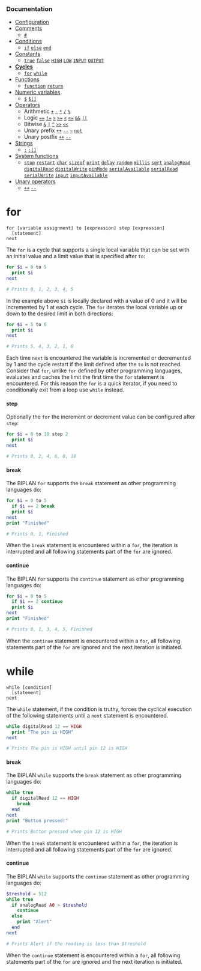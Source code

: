 ### Documentation
- [Configuration](/documentation/configuration.md)
- [Comments](/documentation/comments.md)
  - [`#`]()  
- [Conditions](/documentation/conditions.md)
  - [`if`]() [`else`]() [`end`]()
- [Constants](/documentation/constants.md)
  - [`true`]() [`false`]() [`HIGH`]() [`LOW`]() [`INPUT`]() [`OUTPUT`]()
- **[Cycles](/documentation/cycles.md)**
  - [`for`](/documentation/cycles.md#for) [`while`](/documentation/cycles.md#while)
- [Functions](/documentation/functions.md)
  - [`function`]() [`return`]()
- [Numeric variables](/documentation/numeric-variables.md)
  - [`$`]() [`$[]`]()
- [Operators](/documentation/operators.md)
  - Arithmetic [`+`]() [`-`]() [`*`]() [`/`]() [`%`]()
  - Logic [`==`]() [`!=`]() [`>`]() [`>=`]() [`<`]() [`<=`]() [`&&`]() [`||`]()
  - Bitwise [`&`]() [`|`]() [`^`]() [`>>`]() [`<<`]()
  - Unary prefix [`++`]() [`--`]() [`~`]() [`not`]()
  - Unary postfix [`++`]() [`--`]()
- [Strings](/documentation/strings.md)
  - [`:`]() [`:[]`]()
- [System functions](/documentation/system-functions.md)
  - [`stop`]() [`restart`]() [`char`]() [`sizeof`]() [`print`]() [`delay`]() [`random`]() [`millis`]() [`sqrt`]() [`analogRead`]() [`digitalRead`]() [`digitalWrite`]() [`pinMode`]() [`serialAvailable`]() [`serialRead`]() [`serialWrite`]() [`input`]() [`inputAvailable`]()
- [Unary operators](/documentation/unary-operators.md)
  - [`++`]() [`--`]()

# for
```
for [variable assignment] to [expression] step [expression]
  [statement]
next
```
The `for` is a cycle that supports a single local variable that can be set with an initial value and a limit value that is specified after `to`:  
```php
for $i = 0 to 5
  print $i
next

# Prints 0, 1, 2, 3, 4, 5
```
In the example above `$i` is locally declared with a value of 0 and it will be incremented by 1 at each cycle. The `for` iterates the local variable up or down to the desired limit in both directions:
```php
for $i = 5 to 0
  print $i
next

# Prints 5, 4, 3, 2, 1, 0
```
Each time `next` is encountered the variable is incremented or decremented by 1 and the cycle restart if the limit defined after the `to` is not reached. Consider that `for`, unlike `for` defined by other programming languages, evaluates and caches the limit the first time the `for` statement is encountered. For this reason the `for` is a quick iterator, if you need to conditionally exit from a loop use `while` instead.

#### step
Optionally the `for` the increment or decrement value can be configured after `step`:  
```php
for $i = 0 to 10 step 2
  print $i
next

# Prints 0, 2, 4, 6, 8, 10
```

#### break
The BIPLAN `for` supports the `break` statement as other programming languages do:
```php
for $i = 0 to 5
  if $i == 2 break
  print $i
next
print "Finished"

# Prints 0, 1, Finished
```
When the `break` statement is encountered within a `for`, the iteration is interrupted and all following statements part of the `for` are ignored.

#### continue
The BIPLAN `for` supports the `continue` statement as other programming languages do:
```php
for $i = 0 to 5
  if $i == 2 continue
  print $i
next
print "Finished"

# Prints 0, 1, 3, 4, 5, Finished
```
When the `continue` statement is encountered within a `for`, all following statements part of the `for` are ignored and the next iteration is initiated.

# while
```
while [condition]
  [statement]
next
```
The `while` statement, if the condition is truthy, forces the cyclical execution of the following statements until a `next` statement is encountered.   
```php
while digitalRead 12 == HIGH
  print "The pin is HIGH"
next

# Prints The pin is HIGH until pin 12 is HIGH
```

#### break
The BIPLAN `while` supports the `break` statement as other programming languages do:
```php
while true
  if digitalRead 12 == HIGH
    break
  end
next
print "Button pressed!"

# Prints Button pressed when pin 12 is HIGH
```
When the `break` statement is encountered within a `for`, the iteration is interrupted and all following statements part of the `for` are ignored.

#### continue
The BIPLAN `while` supports the `continue` statement as other programming languages do:
```php
$treshold = 512
while true
  if analogRead A0 > $treshold
    continue
  else
    print "Alert"
  end
next

# Prints Alert if the reading is less than $treshold
```
When the `continue` statement is encountered within a `for`, all following statements part of the `for` are ignored and the next iteration is initiated.
